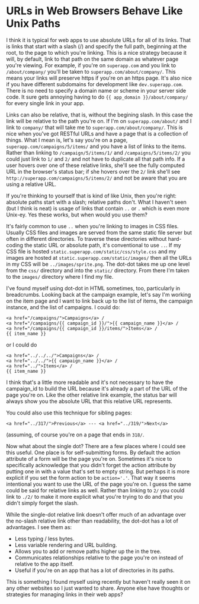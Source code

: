 # URLs in Web Browsers Behave Like Unix Paths

I think it is typical for web apps to use absolute URLs for all of its links. That is links that start with a slash (/) and specify the full path, beginning at the root, to the page to which you're linking. This is a nice strategy because it will, by default, link to that path on the same domain as whatever page you're viewing. For example, if you're on `superapp.com` and you link to `/about/company/` you'll be taken to `superapp.com/about/company/`. This means your links will preserve https if you're on an https page. It's also nice if you have different subdomains for development like `dev.superapp.com`. There is no need to specify a domain name or scheme in your server side code. It sure gets annoying having to do `{{ app_domain }}/about/company/` for every single link in your app.

Links can also be relative, that is, without the begining slash. In this case the link will be relative to the path you're on. If I'm on `superapp.com/about/` and I link to `company/` that will take me to `superapp.com/about/company/`. This is nice when you've got RESTful URLs and have a page that is a collection of things. What I mean is, let's say you're on a page, `superapp.com/campaigns/5/items/` and you have a list of links to the items. Rather than linking to `/campaign/5/items/1/` and `/campaigns/5/items/2/` you could just link to `1/` and `2/` and not have to duplicate all that path info. If a user hovers over one of these relative links, she'll see the fully computed URL in the browser's status bar; if she hovers over the `2/` link she'll see `http://superapp.com/campaigns/5/items/2/` and not be aware that you are using a relative URL.

If you're thinking to yourself that is kind of like Unix, then you're right: absolute paths start with a slash; relative paths don't. What I haven't seen (but I think is neat) is usage of links that contain `..` or `.` which is even more Unix-ey. Yes these works, but when would you use them?

It's fairly common to use `..` when you're linking to images in CSS files. Usually CSS files and images are served from the same static file server but often in different directories. To traverse these directories without hard-coding the static URL or absolute path, it's conventional to use `..`. If my CSS file is hosted `static.superapp.com/static/css/style.css` and my images are hosted at `static.superapp.com/static/images/` then all the URLs in my CSS will be `../images/sprite.png`. The dot-dot takes me up one level from the `css/` directory and into the `static/` directory. From there I'm taken to the `images/` directory where I find my file.

I've found myself using dot-dot in HTML sometimes, too, particularly in breadcrumbs. Looking back at the campaign example, let's say I'm working on the item page and I want to link back up to the list of items, the campaign instance, and the list of campaigns.
I could do:

    <a href="/campaigns/">Campaigns</a> /
    <a href="/campaigns/{{ campaign_id }}/">{{ campaign_name }}</a> /
    <a href="/campaigns/{{ campaign_id }}/items/">Items</a> /
    {{ item_name }}

or I could do

    <a href="../../../">Campaigns</a> /
    <a href="../../">{{ campaign_name }}</a> /
    <a href="../">Items</a> /
    {{ item_name }}

I think that's a little more readable and it's not necessary to have the campaign_id to build the URL because it's already a part of the URL of the page you're on. Like the other relative link example, the status bar will always show you the absolute URL that this relative URL represents.

You could also use this technique for sibling pages:

    <a href="../317/">Previous</a> --- <a href="../319/">Next</a>

(assuming, of course you're on a page that ends in `318/`.

Now what about the single dot? There are a few places where I could see this useful. One place is for self-submitting forms. By default the action attribute of a form will be the page you're on. Sometimes it's nice to specifically acknowledge that you didn't forget the action attribute by putting one in with a value that's set to empty string. But perhaps it is more explicit if you set the form action to be `action='.'`. That way it seems intentional you want to use the URL of the page you're on. I guess the same could be said for relative links as well. Rather than linking to `2/` you could link to `./2/` to make it more explicit what you're trying to do and that you didn't simply forget the slash.

While the single-dot relative link doesn't offer much of an advantage over the no-slash relative link other than readability, the dot-dot has a lot of advantages. I see them as:

 * Less typing / less bytes.
 * Less variable rendering and URL building.
 * Allows you to add or remove paths higher up the in the tree.
 * Communicates relationships relative to the page you're on instead of relative to the app itself.
 * Useful if you're on an app that has a lot of directories in its paths.

This is something I found myself using recently but haven't really seen it on any other websites so I just wanted to share. Anyone else have thoughts or strategies for managing links in their web apps?
